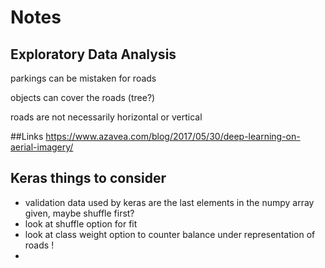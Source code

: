 # Notes

## Exploratory Data Analysis

parkings can be mistaken for roads

objects can cover the roads (tree?)

roads are not necessarily horizontal or vertical 

##Links 
https://www.azavea.com/blog/2017/05/30/deep-learning-on-aerial-imagery/



## Keras things to consider

- validation data used by keras are the last elements in the numpy array given, maybe shuffle first?
- look at shuffle option for fit
- look at class weight option to counter balance under representation of roads !
- 